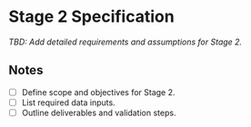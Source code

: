 # Stage 2 Specification

_TBD: Add detailed requirements and assumptions for Stage 2._

## Notes
- [ ] Define scope and objectives for Stage 2.
- [ ] List required data inputs.
- [ ] Outline deliverables and validation steps.
